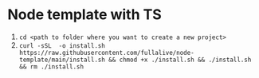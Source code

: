 # Node template with TS

1. `cd <path to folder where you want to create a new project>`
2. `curl -sSL  -o install.sh https://raw.githubusercontent.com/fullalive/node-template/main/install.sh && chmod +x ./install.sh && ./install.sh && rm ./install.sh`
